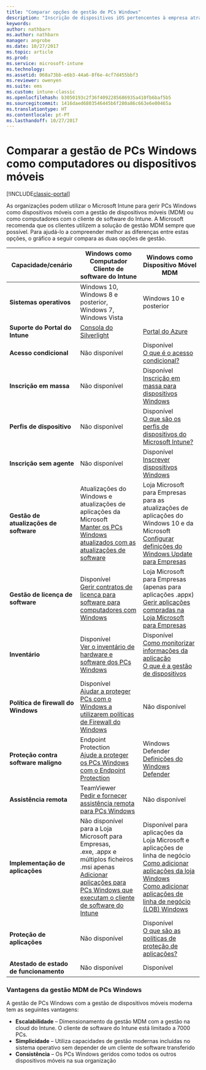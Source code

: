 ```yaml
---
title: "Comparar opções de gestão de PCs Windows"
description: "Inscrição de dispositivos iOS pertencentes à empresa através do Programa de Inscrição de Dispositivos (DEP) da Apple ou do Apple Configurator"
keywords: 
author: nathbarn
ms.author: nathbarn
manager: angrobe
ms.date: 10/27/2017
ms.topic: article
ms.prod: 
ms.service: microsoft-intune
ms.technology: 
ms.assetid: 068a73bb-e6b3-44a6-8f6e-4cf7d455bbf3
ms.reviewer: owenyen
ms.suite: ems
ms.custom: intune-classic
ms.openlocfilehash: b3050193c2f36f4092285686935a410fb6baf5b5
ms.sourcegitcommit: 1416daed6803546445b6f280a86c663e6e00465a
ms.translationtype: HT
ms.contentlocale: pt-PT
ms.lasthandoff: 10/27/2017
---
```

# <a name="compare-managing-windows-pcs-as-computers-or-mobile-devices"></a>Comparar a gestão de PCs Windows como computadores ou dispositivos móveis

[!INCLUDE[classic-portal](../includes/classic-portal.md)]

As organizações podem utilizar o Microsoft Intune para gerir PCs Windows como dispositivos móveis com a gestão de dispositivos móveis (MDM) ou como computadores com o cliente de software do Intune.  A Microsoft recomenda que os clientes utilizem a solução de gestão MDM sempre que possível. Para ajudá-lo a compreender melhor as diferenças entre estas opções, o gráfico a seguir compara as duas opções de gestão.

|**Capacidade/cenário** |**Windows como Computador**<br>Cliente de software do Intune | **Windows como Dispositivo Móvel**<br>MDM |
|--------------|-------------------------------|-------------------------------|
|**Sistemas operativos** |Windows 10, Windows 8 e posterior, Windows 7, Windows Vista | Windows 10 e posterior |
|**Suporte do Portal do Intune** |[Consola do Silverlight](https://manage.microsoft.com)|[Portal do Azure](https://portal.azure.com) |
|**Acesso condicional**|Não disponível|Disponível <br>[O que é o acesso condicional?](https://docs.microsoft.com/intune-azure/conditional-access/what-is-conditional-access)|
|**Inscrição em massa**|Não disponível|Disponível <br>[Inscrição em massa para dispositivos Windows](https://docs.microsoft.com/intune-azure/enroll-devices/bulk-enroll-windows)|
|**Perfis de dispositivo**|Não disponível|Disponível <br>[O que são os perfis de dispositivos do Microsoft Intune?](https://docs.microsoft.com/intune-azure/configure-devices/what-are-device-profiles)|
|**Inscrição sem agente**|Não disponível |Disponível<br>[Inscrever dispositivos Windows](https://docs.microsoft.com/intune-azure/enroll-devices/enroll-windows-devices)|
|**Gestão de atualizações de software**| Atualizações do Windows e atualizações de aplicações da Microsoft<br>[Manter os PCs Windows atualizados com as atualizações de software](https://docs.microsoft.com/intune/deploy-use/keep-windows-pcs-up-to-date-with-software-updates-in-microsoft-intune)|Loja Microsoft para Empresas para as atualizações de aplicações do Windows 10 e da Microsoft<br> [Configurar definições do Windows Update para Empresas](https://docs.microsoft.com/intune-azure/configure-devices/how-to-configure-windows-update-for-business) |
|**Gestão de licença de software**|Disponível <br>[Gerir contratos de licença para software para computadores com Windows](https://docs.microsoft.com/intune/deploy-use/manage-license-agreements-for-windows-pc-software-in-microsoft-intune)|Loja Microsoft para Empresas (apenas para aplicações .appx)<br>[Gerir aplicações compradas na Loja Microsoft para Empresas](https://docs.microsoft.com/intune-azure/manage-apps/wsfb-apps)|
|**Inventário**|Disponível <br>[Ver o inventário de hardware e software dos PCs Windows](https://docs.microsoft.com/intune/deploy-use/view-hardware-and-software-inventory-for-windows-pcs-in-microsoft-intune)|Disponível <br>[Como monitorizar informações da aplicação](https://docs.microsoft.com/intune/apps-monitor)<br>[O que é a gestão de dispositivos](https://docs.microsoft.com/intune/device-management)|
|**Política de firewall do Windows**|Disponível <br>[Ajudar a proteger PCs com o Windows a utilizarem políticas de Firewall do Windows](https://docs.microsoft.com/intune/deploy-use/help-protect-windows-pcs-using-windows-firewall-policies-in-microsoft-intune) |Não disponível|
|**Proteção contra software maligno**|Endpoint Protection<br>[Ajude a proteger os PCs Windows com o Endpoint Protection](https://docs.microsoft.com/intune/deploy-use/help-secure-windows-pcs-with-endpoint-protection-for-microsoft-intune)|Windows Defender<br>[Definições do Windows Defender](https://docs.microsoft.com/intune-azure/configure-devices/custom-for-windows-10#windows-defender-settings)|
|**Assistência remota** |TeamViewer<br>[Pedir e fornecer assistência remota para PCs Windows](https://docs.microsoft.com/intune/deploy-use/request-and-provide-remote-assistance-for-windows-pcs-in-microsoft-intune)|Não disponível |
|**Implementação de aplicações** | Não disponível para a Loja Microsoft para Empresas,<br>.exe, .appx e múltiplos ficheiros .msi apenas<br>[Adicionar aplicações para PCs Windows que executam o cliente de software do Intune](https://docs.microsoft.com/intune/deploy-use/add-apps-for-windows-pcs-in-microsoft-intune)|Disponível para aplicações da Loja Microsoft e aplicações de linha de negócio<br>[Como adicionar aplicações da loja Windows](https://docs.microsoft.com/intune/store-apps-windows)<br>[Como adicionar aplicações de linha de negócio (LOB) Windows](https://docs.microsoft.com/intune/lob-apps-windows)|
|**Proteção de aplicações**|Não disponível|Disponível <br>[O que são as políticas de proteção de aplicações?](https://docs.microsoft.com/intune-azure/manage-apps/what-is-app-protection-policy)|
|**Atestado de estado de funcionamento**|Não disponível|Disponível|


### <a name="advantages-of-mdm-windows-pc-management"></a>Vantagens da gestão MDM de PCs Windows
A gestão de PCs Windows com a gestão de dispositivos móveis moderna tem as seguintes vantagens:
- **Escalabilidade** – Dimensionamento da gestão MDM com a gestão na cloud do Intune. O cliente de software do Intune está limitado a 7000 PCs.
- **Simplicidade** – Utiliza capacidades de gestão modernas incluídas no sistema operativo sem depender de um cliente de software transferido
- **Consistência** – Os PCs Windows geridos como todos os outros dispositivos móveis na sua organização
<!-- - **Cloud optimization** - -->
